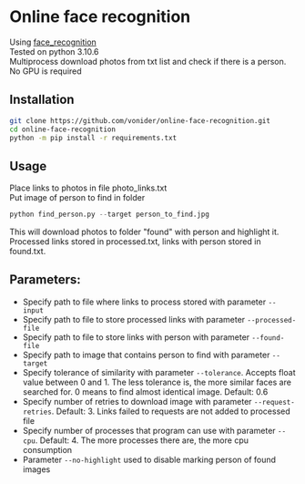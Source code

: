 # Online face recognition
Using [face_recognition](https://github.com/ageitgey/face_recognition)  
Tested on python 3.10.6  
Multiprocess download photos from txt list and check if there is a person.  
No GPU is required 
## Installation
```bash
git clone https://github.com/vonider/online-face-recognition.git
cd online-face-recognition
python -m pip install -r requirements.txt
```
## Usage
Place links to photos in file photo_links.txt  
Put image of person to find in folder  
```python
python find_person.py --target person_to_find.jpg
```
This will download photos to folder "found" with person and highlight it.  
Processed links stored in processed.txt, links with person stored in found.txt.  

## Parameters:
- Specify path to file where links to process stored with parameter `--input`  
- Specify path to file to store processed links with parameter `--processed-file`  
- Specify path to file to store links with person with parameter `--found-file`  
- Specify path to image that contains person to find with parameter `--target`  
- Specify tolerance of similarity with parameter `--tolerance`. Accepts float value between 0 and 1. The less tolerance is, the more similar faces are searched for. 0 means to find almost identical image. Default: 0.6  
- Specify number of retries to download image with parameter `--request-retries`. Default: 3. Links failed to requests are not added to processed file  
- Specify number of processes that program can use with parameter `--cpu`. Default: 4. The more processes there are, the more cpu consumption  
- Parameter `--no-highlight` used to disable marking person of found images  
